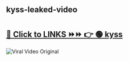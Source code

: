 
 ## kyss-leaked-video 

# <h2><a href="https://clipsfans.com/kyss&ref=git">🔗 Click to LINKS ⏩⏩ 👉 🟢 kyss </a></h2>

<a href="https://clipsfans.com/kyss&ref=git" rel="nofollow" data-target="animated-image.originalLink"><img src="https://i.ibb.co.com/xMMVF88/686577567.gif" alt="Viral Video Original" style="max-width: 100%; display: inline-block;" data-target="animated-image.originalImage"></a>

